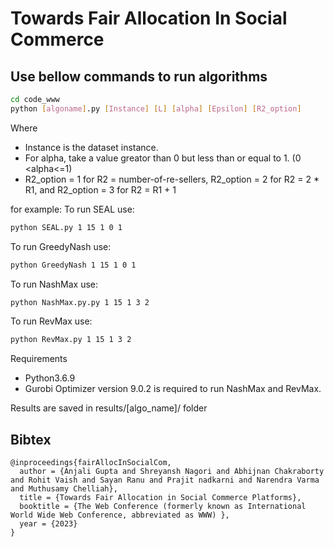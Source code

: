 # Towards Fair Allocation In Social Commerce
## Use bellow commands to run algorithms
```bash
cd code_www
python [algoname].py [Instance] [L] [alpha] [Epsilon] [R2_option]
```
Where 
- Instance is the dataset instance.
- For alpha, take a value greator than 0 but less than or equal to 1. (0 <alpha<=1)
- R2_option = 1 for R2 = number-of-re-sellers, R2_option = 2 for R2 = 2 * R1, and R2_option = 3 for R2 = R1 + 1


for example:
To run SEAL use:
```bash
python SEAL.py 1 15 1 0 1
```

To run GreedyNash use:
```bash
python GreedyNash 1 15 1 0 1
```

To run NashMax use:
```bash
python NashMax.py.py 1 15 1 3 2
```

To run RevMax use:
```bash
python RevMax.py 1 15 1 3 2
```

Requirements
- Python3.6.9
- Gurobi Optimizer version 9.0.2 is required to run NashMax and RevMax.

Results are saved in results/[algo_name]/ folder



## Bibtex

```
@inproceedings{fairAllocInSocialCom,
  author = {Anjali Gupta and Shreyansh Nagori and Abhijnan Chakraborty and Rohit Vaish and Sayan Ranu and Prajit nadkarni and Narendra Varma and Muthusamy Chelliah},
  title = {Towards Fair Allocation in Social Commerce Platforms},
  booktitle = {The Web Conference (formerly known as International World Wide Web Conference, abbreviated as WWW) },
  year = {2023}
}
```
